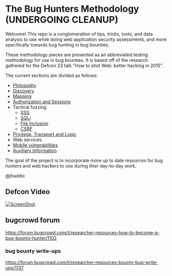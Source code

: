 # The Bug Hunters Methodology (UNDERGOING CLEANUP)

Welcome! This repo is a conglomeration of tips, tricks, tools, and data analysis to use while doing web application security assessments, and more specifically towards bug hunting in bug bounties.

These methodology pieces are presented as an abbreviated testing methodology for use in bug bounties. It is based off of the research gathered for the Defcon 23 talk "How to shot Web: better hacking in 2015". 

The current sections are divided as follows:

* [Philosophy](/01_Philosophy.md)
* [Discovery](/02_Discovery.md)
* [Mapping](/03_Mapping.md)
* [Authorization and Sessions](/04_Authorization_and_Session.md)
* Tactical fuzzing
  * [XSS](/05_XSS.md)
  * [SQLi](/06_SQLi.md)
  * [File Inclusion](/07_File_Upload.md)
  * [CSRF](/08_CSRF.md)
* [Privilege, Transport and Logic](/09_Privledge_Logic_Transport.md)
* Web services
* [Mobile vulnerabilities](/10_Mobile.md)
* [Auxiliary Information](/11_Auxiliary_Info.md)

The goal of the project is to incorporate more up to date resources for bug hunters and web hackers to use during thier day-to-day work. 

@jhaddix

## Defcon Video

[![ScreenShot](https://dl.dropboxusercontent.com/u/37776965/2015-10-08_14-57-26.png)](https://drive.google.com/file/d/0B15XPa08CyxhQ1J2T2tOUUJuSFk/view?usp=sharing)

## bugcrowd forum
https://forum.bugcrowd.com/t/researcher-resources-how-to-become-a-bug-bounty-hunter/1102 

### bug bounty write-ups
https://forum.bugcrowd.com/t/researcher-resources-bounty-bug-write-ups/1137 
